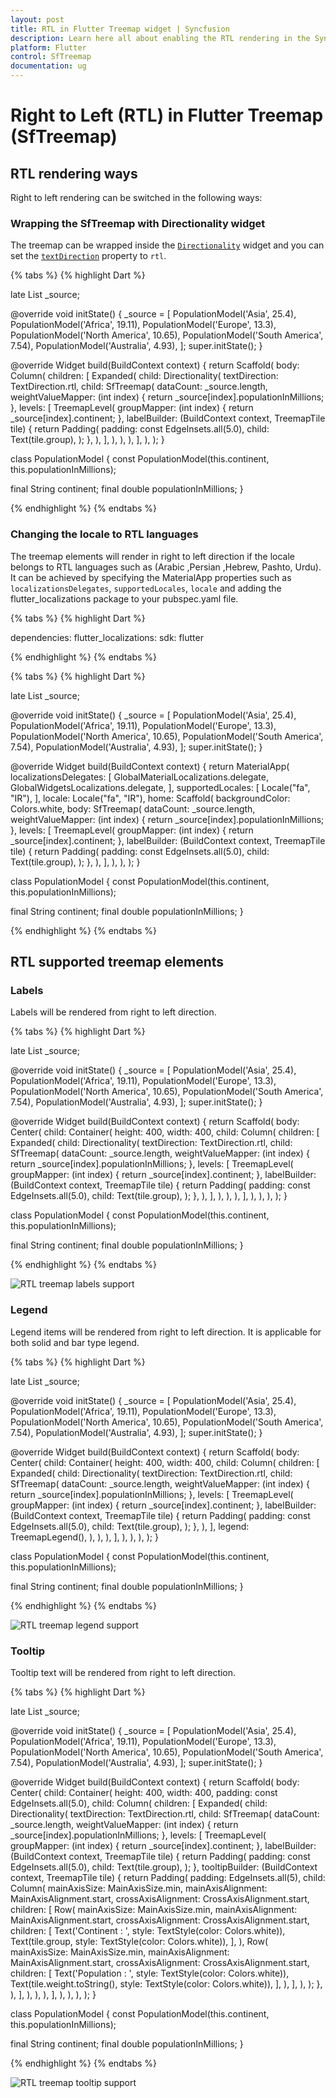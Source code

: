 ```yaml
---
layout: post
title: RTL in Flutter Treemap widget | Syncfusion
description: Learn here all about enabling the RTL rendering in the Syncfusion Flutter Treemap (SfTreemap) widget.
platform: Flutter
control: SfTreemap
documentation: ug
---
```


# Right to Left (RTL) in Flutter Treemap (SfTreemap)

## RTL rendering ways

Right to left rendering can be switched in the following ways:

### Wrapping the SfTreemap with Directionality widget

The treemap can be wrapped inside the [`Directionality`](https://api.flutter.dev/flutter/widgets/Directionality-class.html) widget and you can set the [`textDirection`](https://api.flutter.dev/flutter/widgets/Directionality/textDirection.html) property to `rtl`.

{% tabs %}
{% highlight Dart %}

late List<PopulationModel> _source;

@override
void initState() {
   _source = <PopulationModel>[
      PopulationModel('Asia', 25.4),
      PopulationModel('Africa', 19.11),
      PopulationModel('Europe', 13.3),
      PopulationModel('North America', 10.65),
      PopulationModel('South America', 7.54),
      PopulationModel('Australia', 4.93),
   ];
   super.initState();
}

@override
Widget build(BuildContext context) {
  return Scaffold(
     body: Column(
        children: [
          Expanded(
            child: Directionality(
              textDirection: TextDirection.rtl,
              child: SfTreemap(
                dataCount: _source.length,
                weightValueMapper: (int index) {
                  return _source[index].populationInMillions;
                },
                levels: [
                  TreemapLevel(
                    groupMapper: (int index) {
                      return _source[index].continent;
                    },
                    labelBuilder: (BuildContext context, TreemapTile tile) {
                      return Padding(
                        padding: const EdgeInsets.all(5.0),
                        child: Text(tile.group),
                      );
                    },
                  ),
                ],
              ),
            ),
          ),
        ],
      ),
   );
}

class PopulationModel {
  const PopulationModel(this.continent, this.populationInMillions);

  final String continent;
  final double populationInMillions;
}

{% endhighlight %}
{% endtabs %}

### Changing the locale to RTL languages

The treemap elements will render in right to left direction if the locale belongs to RTL languages such as (Arabic ,Persian ,Hebrew, Pashto, Urdu). It can be achieved by specifying the MaterialApp properties such as `localizationsDelegates`, `supportedLocales`, `locale` and adding the flutter_localizations package to your pubspec.yaml file.

{% tabs %}
{% highlight Dart %}

dependencies:
  flutter_localizations:
    sdk: flutter

{% endhighlight %}
{% endtabs %}

{% tabs %}
{% highlight Dart %}

late List<PopulationModel> _source;

@override
void initState() {
   _source = <PopulationModel>[
      PopulationModel('Asia', 25.4),
      PopulationModel('Africa', 19.11),
      PopulationModel('Europe', 13.3),
      PopulationModel('North America', 10.65),
      PopulationModel('South America', 7.54),
      PopulationModel('Australia', 4.93),
   ];
   super.initState();
}

@override
Widget build(BuildContext context) {
   return MaterialApp(
      localizationsDelegates: [
        GlobalMaterialLocalizations.delegate,
        GlobalWidgetsLocalizations.delegate,
      ],
      supportedLocales: [
        Locale("fa", "IR"),
      ],
      locale: Locale("fa", "IR"),
      home: Scaffold(
        backgroundColor: Colors.white,
        body: SfTreemap(
          dataCount: _source.length,
          weightValueMapper: (int index) {
            return _source[index].populationInMillions;
          },
          levels: [
            TreemapLevel(
              groupMapper: (int index) {
                return _source[index].continent;
              },
              labelBuilder: (BuildContext context, TreemapTile tile) {
                return Padding(
                  padding: const EdgeInsets.all(5.0),
                  child: Text(tile.group),
                );
              },
            ),
          ],
        ),
      ),
   );
}

class PopulationModel {
  const PopulationModel(this.continent, this.populationInMillions);

  final String continent;
  final double populationInMillions;
}

{% endhighlight %}
{% endtabs %}

## RTL supported treemap elements

### Labels

Labels will be rendered from right to left direction.

{% tabs %}
{% highlight Dart %}

late List<PopulationModel> _source;

@override
void initState() {
   _source = <PopulationModel>[
      PopulationModel('Asia', 25.4),
      PopulationModel('Africa', 19.11),
      PopulationModel('Europe', 13.3),
      PopulationModel('North America', 10.65),
      PopulationModel('South America', 7.54),
      PopulationModel('Australia', 4.93),
   ];
   super.initState();
}

@override
Widget build(BuildContext context) {
  return Scaffold(
     body: Center(
        child: Container(
          height: 400,
          width: 400,
          child: Column(
            children: [
              Expanded(
                child: Directionality(
                  textDirection: TextDirection.rtl,
                  child: SfTreemap(
                    dataCount: _source.length,
                    weightValueMapper: (int index) {
                      return _source[index].populationInMillions;
                    },
                    levels: [
                      TreemapLevel(
                        groupMapper: (int index) {
                          return _source[index].continent;
                        },
                        labelBuilder: (BuildContext context, TreemapTile tile) {
                          return Padding(
                            padding: const EdgeInsets.all(5.0),
                            child: Text(tile.group),
                          );
                        },
                      ),
                    ],
                  ),
                ),
              ),
            ],
          ),
        ),
      ),
   );
}

class PopulationModel {
  const PopulationModel(this.continent, this.populationInMillions);

  final String continent;
  final double populationInMillions;
}

{% endhighlight %}
{% endtabs %}

![RTL treemap labels support](images/right-to-left/treemap-label-rtl.png)

### Legend

Legend items will be rendered from right to left direction. It is applicable for both solid and bar type legend.

{% tabs %}
{% highlight Dart %}

late List<PopulationModel> _source;

@override
void initState() {
   _source = <PopulationModel>[
      PopulationModel('Asia', 25.4),
      PopulationModel('Africa', 19.11),
      PopulationModel('Europe', 13.3),
      PopulationModel('North America', 10.65),
      PopulationModel('South America', 7.54),
      PopulationModel('Australia', 4.93),
   ];
   super.initState();
}

@override
Widget build(BuildContext context) {
  return Scaffold(
     body: Center(
        child: Container(
          height: 400,
          width: 400,
          child: Column(
            children: [
              Expanded(
                child: Directionality(
                  textDirection: TextDirection.rtl,
                  child: SfTreemap(
                    dataCount: _source.length,
                    weightValueMapper: (int index) {
                      return _source[index].populationInMillions;
                    },
                    levels: [
                      TreemapLevel(
                        groupMapper: (int index) {
                          return _source[index].continent;
                        },
                        labelBuilder: (BuildContext context, TreemapTile tile) {
                          return Padding(
                            padding: const EdgeInsets.all(5.0),
                            child: Text(tile.group),
                          );
                        },
                      ),
                    ],
                    legend: TreemapLegend(),
                  ),
                ),
              ),
            ],
          ),
        ),
      ),
   );
}

class PopulationModel {
  const PopulationModel(this.continent, this.populationInMillions);

  final String continent;
  final double populationInMillions;
}

{% endhighlight %}
{% endtabs %}

![RTL treemap legend support](images/right-to-left/treemap-legend-rtl.png)

### Tooltip

Tooltip text will be rendered from right to left direction.

{% tabs %}
{% highlight Dart %}

late List<PopulationModel> _source;

@override
void initState() {
   _source = <PopulationModel>[
      PopulationModel('Asia', 25.4),
      PopulationModel('Africa', 19.11),
      PopulationModel('Europe', 13.3),
      PopulationModel('North America', 10.65),
      PopulationModel('South America', 7.54),
      PopulationModel('Australia', 4.93),
   ];
   super.initState();
}

@override
Widget build(BuildContext context) {
  return Scaffold(
     body: Center(
        child: Container(
          height: 400,
          width: 400,
          padding: const EdgeInsets.all(5.0),
          child: Column(
            children: [
              Expanded(
                child: Directionality(
                  textDirection: TextDirection.rtl,
                  child: SfTreemap(
                    dataCount: _source.length,
                    weightValueMapper: (int index) {
                      return _source[index].populationInMillions;
                    },
                    levels: [
                      TreemapLevel(
                        groupMapper: (int index) {
                          return _source[index].continent;
                        },
                        labelBuilder: (BuildContext context, TreemapTile tile) {
                          return Padding(
                            padding: const EdgeInsets.all(5.0),
                            child: Text(tile.group),
                          );
                        },
                        tooltipBuilder:
                            (BuildContext context, TreemapTile tile) {
                          return Padding(
                            padding: EdgeInsets.all(5),
                            child: Column(
                              mainAxisSize: MainAxisSize.min,
                              mainAxisAlignment: MainAxisAlignment.start,
                              crossAxisAlignment: CrossAxisAlignment.start,
                              children: [
                                Row(
                                  mainAxisSize: MainAxisSize.min,
                                  mainAxisAlignment: MainAxisAlignment.start,
                                  crossAxisAlignment: CrossAxisAlignment.start,
                                  children: [
                                    Text('Continent   : ',
                                        style: TextStyle(color: Colors.white)),
                                    Text(tile.group,
                                        style: TextStyle(color: Colors.white)),
                                  ],
                                ),
                                Row(
                                  mainAxisSize: MainAxisSize.min,
                                  mainAxisAlignment: MainAxisAlignment.start,
                                  crossAxisAlignment: CrossAxisAlignment.start,
                                  children: [
                                    Text('Population : ',
                                        style: TextStyle(color: Colors.white)),
                                    Text(tile.weight.toString(),
                                        style: TextStyle(color: Colors.white)),
                                  ],
                                ),
                              ],
                            ),
                          );
                        },
                      ),
                    ],
                  ),
                ),
              ),
            ],
          ),
        ),
     ),
  );
}

class PopulationModel {
  const PopulationModel(this.continent, this.populationInMillions);

  final String continent;
  final double populationInMillions;
}

{% endhighlight %}
{% endtabs %}

![RTL treemap tooltip support](images/right-to-left/treemap-tooltip-rtl.png)
